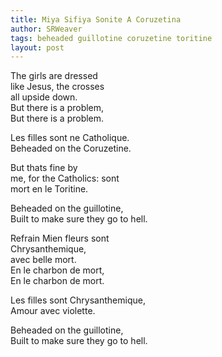 ```yaml
---
title: Miya Sifiya Sonite A Coruzetina
author: SRWeaver
tags: beheaded guillotine coruzetine toritine
layout: post
---
```

The girls are dressed<br />
like Jesus, the crosses<br />
all upside down.<br />
But there is a problem,<br />
But there is a problem.

Les filles sont ne Catholique.<br />
Beheaded on the Coruzetine.

But thats fine by<br />
me, for the Catholics: sont<br />
mort en le Toritine.

Beheaded on the guillotine,<br />
Built to make sure they go to hell.

Refrain
Mien fleurs sont<br />
Chrysanthemique,<br />
avec belle mort.<br />
En le charbon de mort,<br />
En le charbon de mort.

Les filles sont Chrysanthemique,<br />
Amour avec violette.

Beheaded on the guillotine,<br />
Built to make sure they go to hell.
